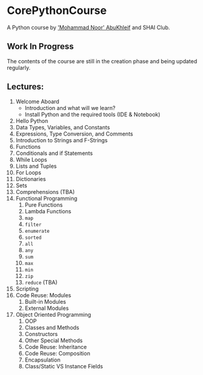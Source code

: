 # CorePythonCourse
A Python course by ['Mohammad Noor' AbuKhleif](http://www.abukhleif.com/) and SHAI Club.

## Work In Progress
The contents of the course are still in the creation phase and being updated regularly.

## Lectures:
1. Welcome Aboard
    - Introduction and what will we learn?
    - Install Python and the required tools (IDE & Notebook)
1. Hello Python
1. Data Types, Variables, and Constants
1. Expressions, Type Conversion, and Comments
1. Introduction to Strings and F-Strings
1. Functions
1. Conditionals and if Statements
1. While Loops
1. Lists and Tuples
1. For Loops
1. Dictionaries
1. Sets
1. Comprehensions (TBA)
1. Functional Programming
    1. Pure Functions
    1. Lambda Functions
    1. `map`
    1. `filter`
    1. `enumerate`
    1. `sorted`
    1. `all`
    1. `any`
    1. `sum`
    1. `max`
    1. `min`
    1. `zip`
    1. `reduce` (TBA)
1. Scripting
1. Code Reuse: Modules
    1. Built-in Modules
    1. External Modules
1. Object Oriented Programming
    1. OOP
    1. Classes and Methods
    1. Constructors
    1. Other Special Methods
    1. Code Reuse: Inheritance
    1. Code Reuse: Composition
    1. Encapsulation
    1. Class/Static VS Instance Fields
